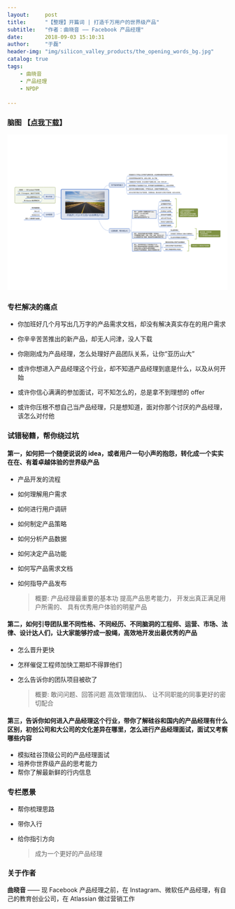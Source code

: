 ```yaml
---
layout:     post
title:      "【整理】开篇词 | 打造千万用户的世界级产品"
subtitle:   "作者：曲晓音 —— Facebook 产品经理"
date:       2018-09-03 15:10:31
author:     "于磊"
header-img: "img/silicon_valley_products/the_opening_words_bg.jpg"
catalog: true
tags:
    - 曲晓音
    - 产品经理
    - NPDP

---
```




### 脑图 【[点我下载](https://github.com/yuleizhuai/resources/blob/master/management/NPDP/Silicon_valley_products/the_opening_words.pdf)】

![silicon_valley_products](/img/silicon_valley_products/the_opening_words.jpg)







### 专栏解决的痛点

- 你加班好几个月写出几万字的产品需求文档，却没有解决真实存在的用户需求

- 你辛辛苦苦推出的新产品，却无人问津，没人下载

- 你刚刚成为产品经理，怎么处理好产品团队关系，让你“亚历山大”

- 或许你想进入产品经理这个行业，却不知道产品经理到底是什么，以及从何开始

- 或许你信心满满的参加面试，可不知怎么的，总是拿不到理想的 offer

- 或许你压根不想自己当产品经理，只是想知道，面对你那个讨厌的产品经理，该怎么对付他

### 试错秘籍，帮你绕过坑

#### 第一，如何把一个随便说说的 idea，或者用户一句小声的抱怨，转化成一个实实在在、有着卓越体验的世界级产品

- 产品开发的流程

- 如何理解用户需求

- 如何进行用户调研

- 如何制定产品策略

- 如何分析产品数据

- 如何决定产品功能

- 如何写产品需求文档

- 如何指导产品发布

  > 概要: 产品经理最重要的基本功
  > 提高产品思考能力，
  > 开发出真正满足用户所需的、
  > 具有优秀用户体验的明星产品

#### 第二，如何引导团队里不同性格、不同经历、不同脑洞的工程师、运营、市场、法律、设计达人们，让大家能够拧成一股绳，高效地开发出最优秀的产品

- 怎么晋升更快

- 怎样催促工程师加快工期却不得罪他们

- 怎么告诉你的团队项目被砍了

  > 概要: 敢问问题、回答问题
  > 高效管理团队、
  > 让不同职能的同事更好的密切配合

#### 第三，告诉你如何进入产品经理这个行业，带你了解硅谷和国内的产品经理有什么区别，初创公司和大公司的文化差异在哪里，怎么进行产品经理面试，面试又考察哪些内容

- 模拟硅谷顶级公司的产品经理面试
- 培养你世界级产品的思考能力
- 帮你了解最新鲜的行内信息



### 专栏愿景

- 帮你梳理思路

- 带你入行

- 给你指引方向

  > 成为一个更好的产品经理



### 关于作者

**曲晓音** —— 现 Facebook 产品经理之前，在 Instagram、微软任产品经理，有自己的教育创业公司，在 Atlassian 做过营销工作





